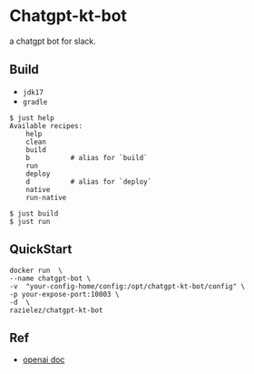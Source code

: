 # Chatgpt-kt-bot

a chatgpt bot for slack.

## Build
- `jdk17`
- `gradle`

```shell
$ just help
Available recipes:
    help
    clean
    build
    b          # alias for `build`
    run
    deploy
    d          # alias for `deploy`
    native
    run-native

$ just build
$ just run
```

## QuickStart

```shell
docker run  \
--name chatgpt-bot \
-v  "your-config-home/config:/opt/chatgpt-kt-bot/config" \
-p your-expose-port:10003 \
-d  \
razielez/chatgpt-kt-bot
```

## Ref
- [openai doc](https://platform.openai.com/docs/api-reference/chat/create)
